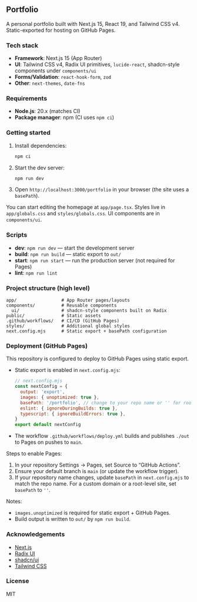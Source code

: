 ## Portfolio

A personal portfolio built with Next.js 15, React 19, and Tailwind CSS v4. Static-exported for hosting on GitHub Pages.

### Tech stack
- **Framework**: Next.js 15 (App Router)
- **UI**: Tailwind CSS v4, Radix UI primitives, `lucide-react`, shadcn-style components under `components/ui`
- **Forms/Validation**: `react-hook-form`, `zod`
- **Other**: `next-themes`, `date-fns`

### Requirements
- **Node.js**: 20.x (matches CI)
- **Package manager**: npm (CI uses `npm ci`)

### Getting started
1. Install dependencies:
   ```bash
   npm ci
   ```
2. Start the dev server:
   ```bash
   npm run dev
   ```
3. Open `http://localhost:3000/portfolio` in your browser (the site uses a `basePath`).

You can start editing the homepage at `app/page.tsx`. Styles live in `app/globals.css` and `styles/globals.css`. UI components are in `components/ui`.

### Scripts
- **dev**: `npm run dev` — start the development server
- **build**: `npm run build` — static export to `out/`
- **start**: `npm run start` — run the production server (not required for Pages)
- **lint**: `npm run lint`

### Project structure (high level)
```
app/                 # App Router pages/layouts
components/          # Reusable components
  ui/                # shadcn-style components built on Radix
public/              # Static assets
.github/workflows/   # CI/CD (GitHub Pages)
styles/              # Additional global styles
next.config.mjs      # Static export + basePath configuration
```

### Deployment (GitHub Pages)
This repository is configured to deploy to GitHub Pages using static export.

- Static export is enabled in `next.config.mjs`:
  ```js
  // next.config.mjs
  const nextConfig = {
    output: 'export',
    images: { unoptimized: true },
    basePath: '/portfolio', // change to your repo name or '' for root
    eslint: { ignoreDuringBuilds: true },
    typescript: { ignoreBuildErrors: true },
  }
  export default nextConfig
  ```
- The workflow `.github/workflows/deploy.yml` builds and publishes `./out` to Pages on pushes to `main`.

Steps to enable Pages:
1. In your repository Settings → Pages, set Source to “GitHub Actions”.
2. Ensure your default branch is `main` (or update the workflow trigger).
3. If your repository name changes, update `basePath` in `next.config.mjs` to match the repo name. For a custom domain or a root-level site, set `basePath` to `''`.

Notes:
- `images.unoptimized` is required for static export + GitHub Pages.
- Build output is written to `out/` by `npm run build`.

### Acknowledgements
- [Next.js](https://nextjs.org)
- [Radix UI](https://www.radix-ui.com/)
- [shadcn/ui](https://ui.shadcn.com/)
- [Tailwind CSS](https://tailwindcss.com/)

### License
MIT

